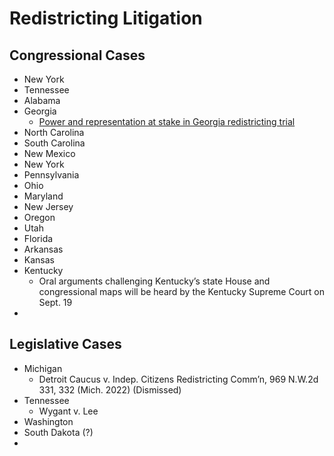 # Redistricting Litigation

## Congressional Cases

- New York
- Tennessee
- Alabama
- Georgia
     + [Power and representation at stake in Georgia redistricting trial](https://www.ajc.com/politics/redistricting-trial-could-throw-out-georgias-republican-drawn-maps/2FLMYKW4RBB3BHTLNMUDFTQ3VA/)
- North Carolina
- South Carolina
- New Mexico
- New York
- Pennsylvania
- Ohio
- Maryland
- New Jersey
- Oregon
- Utah
- Florida
- Arkansas
- Kansas
- Kentucky
     + Oral arguments challenging Kentucky’s state House and congressional maps will be heard by the Kentucky Supreme Court on Sept. 19
- 

## Legislative Cases

- Michigan
     + Detroit Caucus v. Indep. Citizens Redistricting Comm’n, 969 N.W.2d 331, 332 (Mich. 2022) (Dismissed)
- Tennessee
     + Wygant v. Lee
- Washington
- South Dakota (?)
- 